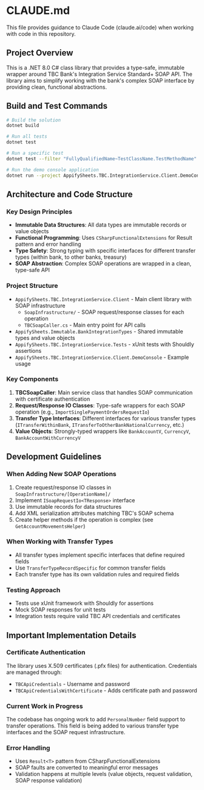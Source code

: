 # CLAUDE.md

This file provides guidance to Claude Code (claude.ai/code) when working with code in this repository.

## Project Overview

This is a .NET 8.0 C# class library that provides a type-safe, immutable wrapper around TBC Bank's Integration Service Standard+ SOAP API. The library aims to simplify working with the bank's complex SOAP interface by providing clean, functional abstractions.

## Build and Test Commands

```bash
# Build the solution
dotnet build

# Run all tests
dotnet test

# Run a specific test
dotnet test --filter "FullyQualifiedName~TestClassName.TestMethodName"

# Run the demo console application
dotnet run --project AppifySheets.TBC.IntegrationService.Client.DemoConsole
```

## Architecture and Code Structure

### Key Design Principles
- **Immutable Data Structures**: All data types are immutable records or value objects
- **Functional Programming**: Uses `CSharpFunctionalExtensions` for Result pattern and error handling
- **Type Safety**: Strong typing with specific interfaces for different transfer types (within bank, to other banks, treasury)
- **SOAP Abstraction**: Complex SOAP operations are wrapped in a clean, type-safe API

### Project Structure
- `AppifySheets.TBC.IntegrationService.Client` - Main client library with SOAP infrastructure
  - `SoapInfrastructure/` - SOAP request/response classes for each operation
  - `TBCSoapCaller.cs` - Main entry point for API calls
- `AppifySheets.Immutable.BankIntegrationTypes` - Shared immutable types and value objects
- `AppifySheets.TBC.IntegrationService.Tests` - xUnit tests with Shouldly assertions
- `AppifySheets.TBC.IntegrationService.Client.DemoConsole` - Example usage

### Key Components
1. **TBCSoapCaller**: Main service class that handles SOAP communication with certificate authentication
2. **Request/Response IO Classes**: Type-safe wrappers for each SOAP operation (e.g., `ImportSinglePaymentOrdersRequestIo`)
3. **Transfer Type Interfaces**: Different interfaces for various transfer types (`ITransferWithinBank`, `ITransferToOtherBankNationalCurrency`, etc.)
4. **Value Objects**: Strongly-typed wrappers like `BankAccountV`, `CurrencyV`, `BankAccountWithCurrencyV`

## Development Guidelines

### When Adding New SOAP Operations
1. Create request/response IO classes in `SoapInfrastructure/[OperationName]/`
2. Implement `ISoapRequestIo<TResponse>` interface
3. Use immutable records for data structures
4. Add XML serialization attributes matching TBC's SOAP schema
5. Create helper methods if the operation is complex (see `GetAccountMovementsHelper`)

### When Working with Transfer Types
- All transfer types implement specific interfaces that define required fields
- Use `TransferTypeRecordSpecific` for common transfer fields
- Each transfer type has its own validation rules and required fields

### Testing Approach
- Tests use xUnit framework with Shouldly for assertions
- Mock SOAP responses for unit tests
- Integration tests require valid TBC API credentials and certificates

## Important Implementation Details

### Certificate Authentication
The library uses X.509 certificates (.pfx files) for authentication. Credentials are managed through:
- `TBCApiCredentials` - Username and password
- `TBCApiCredentialsWithCertificate` - Adds certificate path and password

### Current Work in Progress
The codebase has ongoing work to add `PersonalNumber` field support to transfer operations. This field is being added to various transfer type interfaces and the SOAP request infrastructure.

### Error Handling
- Uses `Result<T>` pattern from CSharpFunctionalExtensions
- SOAP faults are converted to meaningful error messages
- Validation happens at multiple levels (value objects, request validation, SOAP response validation)